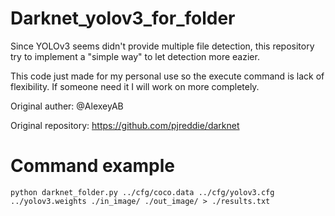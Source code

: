 # Darknet_yolov3_for_folder
Since YOLOv3 seems didn't provide multiple file detection, this repository try to implement a "simple way" to let detection more eazier.

This code just made for my personal use so the execute command is lack of flexibility. If someone need it I will work on more completely.

Original auther: @AlexeyAB 

Original repository: https://github.com/pjreddie/darknet

# Command example
`python darknet_folder.py ../cfg/coco.data ../cfg/yolov3.cfg ../yolov3.weights ./in_image/ ./out_image/ > ./results.txt`

